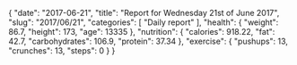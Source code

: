 {
    "date": "2017-06-21",
    "title": "Report for Wednesday 21st of June 2017",
    "slug": "2017\/06\/21",
    "categories": [
        "Daily report"
    ],
    "health": {
        "weight": 86.7,
        "height": 173,
        "age": 13335
    },
    "nutrition": {
        "calories": 918.22,
        "fat": 42.7,
        "carbohydrates": 106.9,
        "protein": 37.34
    },
    "exercise": {
        "pushups": 13,
        "crunches": 13,
        "steps": 0
    }
}